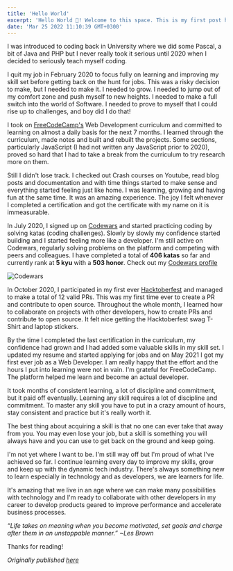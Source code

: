 ```yaml
---
title: 'Hello World'
excerpt: 'Hello World 👋! Welcome to this space. This is my first post here and I figured I might as well start off by reflecting a bit on my journey in the vast world of code so far. Here we go!'
date: 'Mar 25 2022 11:10:39 GMT+0300'
---
```


I was introduced to coding back in University where we did some Pascal, a bit of Java and PHP but I never really took it serious until 2020 when I decided to seriously teach myself coding. 

I quit my job in February 2020 to focus fully on learning and improving my skill set before getting back on the hunt for jobs. This was a risky decision to make, but I needed to make it. I needed to grow. I needed to jump out of my comfort zone and push myself to new heights. I needed to make a full switch into the world of Software. I needed to prove to myself that I could rise up to challenges, and boy did I do that!

I took on [FreeCodeCamp's](https://www.freecodecamp.org/) Web Development curriculum and committed to learning on almost a daily basis for the next 7 months. I learned through the curriculum, made notes and built and rebuilt the projects. Some sections, particularly JavaScript (I had not written any JavaScript prior to 2020), proved so hard that I had to take a break from the curriculum to try research more on them. 

Still I didn't lose track. I checked out Crash courses on Youtube, read blog posts and documentation and with time things started to make sense and everything started feeling just like home. I was learning, growing and having fun at the same time. It was an amazing experience. The joy I felt whenever I completed a certification and got the certificate with my name on it is immeasurable. 

In July 2020, I signed up on [Codewars](https://codewars.com) and started practicing coding by solving katas (coding challenges).  Slowly by slowly my confidence started building and I started feeling more like a developer. I'm still active on Codewars, regularly solving problems on the platform and competing with peers and colleagues. I have completed a total of <b>406 katas</b> so far and currently rank at <b>5 kyu</b> with a <b>503 honor</b>.
Check out my [Codewars profile](https://www.codewars.com/users/alexkimeu)

![Codewars](/images/posts/codewars-hello.png)

In October 2020, I participated in my first ever [Hacktoberfest](https://hacktoberfest.digitalocean.com/) and managed to make a total of 12 valid PRs. This was my first time ever to create a PR and contribute to open source. Throughout the whole month, I learned how to collaborate on projects with other developers, how to create PRs and contribute to open source. It felt nice getting the Hacktoberfest swag T-Shirt and laptop stickers.

By the time I completed the last certification in the curriculum, my confidence had grown and I had added some valuable skills in my skill set. I updated my resume and started applying for jobs and on May 2021 I got my first ever job as a Web Developer. I am really happy that the effort and the hours I put into learning were not in vain. I'm grateful for FreeCodeCamp. The platform helped me learn and become an actual developer. 

It took months of consistent learning, a lot of discipline and commitment, but it paid off eventually. Learning any skill requires a lot of discipline and commitment. To master any skill you have to put in a crazy amount of hours, stay consistent and practice but it's really worth it. 

The best thing about acquiring a skill is that no one can ever take that away from you. You may even lose your job, but a skill is something you will always have and you can use to get back on the ground and keep going.

I'm not yet where I want to be. I'm still way off but I'm proud of what I've achieved so far. I continue learning every day to improve my skills, grow and keep up with the dynamic tech industry. There's always something new to learn especially in technology and as developers, we are learners for life.


It's amazing that we live in an age where we can make many possibilities with technology and I'm ready to collaborate with other developers in my career to develop products geared to improve performance and accelerate business processes.

*“Life takes on meaning when you become motivated, set goals and charge after them in an unstoppable manner.” ~Les Brown*


Thanks for reading!

*Originally published [here](https://alex-kimeu.com/blog)*